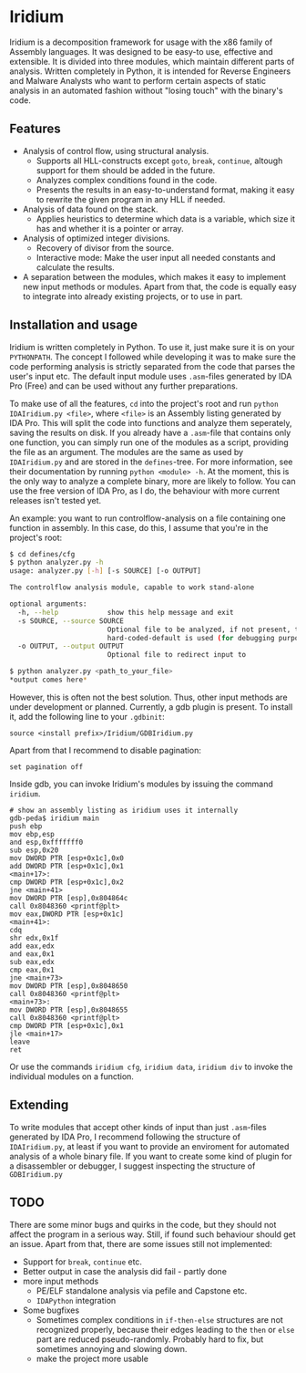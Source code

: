 # Iridium
Iridium is a decomposition framework for usage with the x86 family of Assembly
languages. It was designed to be easy-to use, effective and extensible. It is
divided into three modules, which maintain different parts of analysis.
Written completely in Python, it is intended for Reverse Engineers and Malware
Analysts who want to perform certain aspects of static analysis in an automated
fashion without "losing touch" with the binary's code.

## Features
* Analysis of control flow, using structural analysis.
  + Supports all HLL-constructs except `goto`, `break`, `continue`, altough support
    for them should be added in the future.
  + Analyzes complex conditions found in the code.
  + Presents the results in an easy-to-understand format, making it easy to rewrite
    the given program in any HLL if needed.
* Analysis of data found on the stack.
  + Applies heuristics to determine which data is a variable, which size it has and
    whether it is a pointer or array.
* Analysis of optimized integer divisions.
  + Recovery of divisor from the source.
  + Interactive mode: Make the user input all needed constants and calculate
    the results.
* A separation between the modules, which makes it easy to implement new input
  methods or modules. Apart from that, the code is equally easy to integrate into
  already existing projects, or to use in part.

## Installation and usage
Iridium is written completely in Python. To use it, just make sure it is on your
`PYTHONPATH`. The concept I followed while developing it was to make sure the code
performing analysis is strictly separated from the code that parses the user's input
etc. The default input module uses `.asm`-files generated by IDA Pro (Free) and can
be used without any further preparations.

To make use of all the features, `cd` into the project's root and run
`python IDAIridium.py <file>`, where `<file>` is an Assembly listing generated by IDA Pro.
This will split the code into functions and analyze them seperately, saving the results
on disk. If you already have a `.asm`-file that contains only one function, you can
simply run one of the modules as a script, providing the file as an argument. The modules
are the same as used by `IDAIridium.py` and are stored in the `defines`-tree. For more
information, see their documentation by running `python <module> -h`.
At the moment, this is the only way to analyze a complete binary, more are likely to follow.
You can use the free version of IDA Pro, as I do, the behaviour with more current releases
isn't tested yet.

An example: you want to run controlflow-analysis on a file containing one function in assembly.
In this case, do this, I assume that you're in the project's root:
```sh
$ cd defines/cfg
$ python analyzer.py -h
usage: analyzer.py [-h] [-s SOURCE] [-o OUTPUT]

The controlflow analysis module, capable to work stand-alone

optional arguments:
  -h, --help            show this help message and exit
  -s SOURCE, --source SOURCE
                        Optional file to be analyzed, if not present, the
                        hard-coded-default is used (for debugging purposes)
  -o OUTPUT, --output OUTPUT
                        Optional file to redirect input to

$ python analyzer.py <path_to_your_file>
*output comes here*
```

However, this is often not the best solution. Thus, other input methods are under
development or planned. Currently, a gdb plugin is present. To install it, add the
following line to your `.gdbinit`:
```
source <install prefix>/Iridium/GDBIridium.py
```
Apart from that I recommend to disable pagination:
```
set pagination off
```
Inside gdb, you can invoke Iridium's modules by issuing the command `iridium`.
```
# show an assembly listing as iridium uses it internally
gdb-peda$ iridium main
push ebp
mov ebp,esp
and esp,0xfffffff0
sub esp,0x20
mov DWORD PTR [esp+0x1c],0x0
add DWORD PTR [esp+0x1c],0x1
<main+17>:
cmp DWORD PTR [esp+0x1c],0x2
jne <main+41>
mov DWORD PTR [esp],0x804864c
call 0x8048360 <printf@plt>
mov eax,DWORD PTR [esp+0x1c]
<main+41>:
cdq
shr edx,0x1f
add eax,edx
and eax,0x1
sub eax,edx
cmp eax,0x1
jne <main+73>
mov DWORD PTR [esp],0x8048650
call 0x8048360 <printf@plt>
<main+73>:
mov DWORD PTR [esp],0x8048655
call 0x8048360 <printf@plt>
cmp DWORD PTR [esp+0x1c],0x1
jle <main+17>
leave
ret
```
Or use the commands `iridium cfg`, `iridium data`, `iridium div` to invoke the individual
modules on a function.

## Extending
To write modules that accept other kinds of input than just `.asm`-files generated by
IDA Pro, I recommend following the structure of `IDAIridium.py`, at least if you want
to provide an enviroment for automated analysis of a whole binary file. If you want to
create some kind of plugin for a disassembler or debugger, I suggest inspecting the
structure of `GDBIridium.py` 

## TODO
There are some minor bugs and quirks in the code, but they should not affect the program
in a serious way. Still, if found such behaviour should get an issue. Apart from that, there
are some issues still not implemented:
* Support for `break`, `continue` etc.
* Better output in case the analysis did fail - partly done
* more input methods
  + PE/ELF standalone analysis via pefile and Capstone etc.
  + `IDAPython` integration
* Some bugfixes
  + Sometimes complex conditions in `if-then-else` structures are not
    recognized properly, because their edges leading to the `then` or 
    `else` part are reduced pseudo-randomly. Probably hard to fix, but
    sometimes annoying and slowing down.
  + make the project more usable
